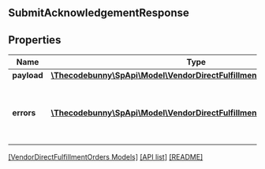 ## SubmitAcknowledgementResponse

## Properties

Name | Type | Description | Notes
------------ | ------------- | ------------- | -------------
**payload** | [**\Thecodebunny\SpApi\Model\VendorDirectFulfillmentOrders\TransactionId**](TransactionId.md) |  | [optional]
**errors** | [**\Thecodebunny\SpApi\Model\VendorDirectFulfillmentOrders\Error[]**](Error.md) | A list of error responses returned when a request is unsuccessful. | [optional]

[[VendorDirectFulfillmentOrders Models]](../) [[API list]](../../Api) [[README]](../../../README.md)
